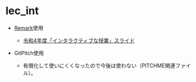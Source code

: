 # lec_int

- [Remark](https://github.com/gnab/remark)使用
  - [令和4年度「インタラクティブな授業」スライド](https://yuichiro53.github.io/lec_int/slide220530.html)

- GitPitch使用
  - 有償化して使いにくくなったので今後は使わない（PITCHME関連ファイル）。
